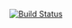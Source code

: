 [![Build Status](https://travis-ci.org/tpoisot/test_ms.svg?branch=master)](https://travis-ci.org/tpoisot/test_ms)

